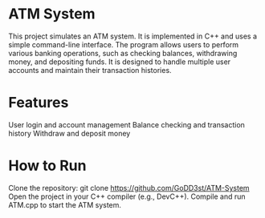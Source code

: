 # ATM System
This project simulates an ATM system. It is implemented in C++ and uses a simple command-line interface. The program allows users to perform various banking operations, such as checking balances, withdrawing money, and depositing funds. It is designed to handle multiple user accounts and maintain their transaction histories.

# Features
User login and account management
Balance checking and transaction history
Withdraw and deposit money
# How to Run
Clone the repository:
git clone https://github.com/GoDD3st/ATM-System
Open the project in your C++ compiler (e.g., DevC++).
Compile and run ATM.cpp to start the ATM system.
